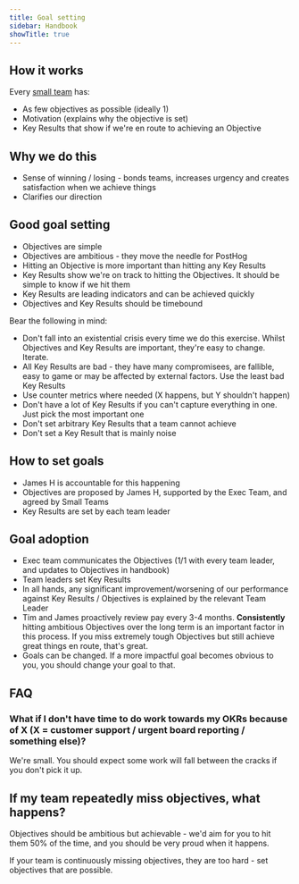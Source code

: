 ```yaml
---
title: Goal setting
sidebar: Handbook
showTitle: true
---
```


## How it works

Every [small team](../people/team-structure/why-small-teams) has:

- As few objectives as possible (ideally 1)
- Motivation (explains why the objective is set)
- Key Results that show if we're en route to achieving an Objective

## Why we do this

- Sense of winning / losing - bonds teams, increases urgency and creates satisfaction when we achieve things
- Clarifies our direction

## Good goal setting

- Objectives are simple
- Objectives are ambitious - they move the needle for PostHog
- Hitting an Objective is more important than hitting any Key Results
- Key Results show we're on track to hitting the Objectives. It should be simple to know if we hit them
- Key Results are leading indicators and can be achieved quickly
- Objectives and Key Results should be timebound

Bear the following in mind:

- Don't fall into an existential crisis every time we do this exercise. Whilst Objectives and Key Results are important, they're easy to change. Iterate.
- All Key Results are bad - they have many compromisees, are fallible, easy to game or may be affected by external factors. Use the least bad Key Results
- Use counter metrics where needed (X happens, but Y shouldn't happen)
- Don't have a lot of Key Results if you can't capture everything in one. Just pick the most important one
- Don't set arbitrary Key Results that a team cannot achieve
- Don't set a Key Result that is mainly noise

## How to set goals

- James H is accountable for this happening
- Objectives are proposed by James H, supported by the Exec Team, and agreed by Small Teams
- Key Results are set by each team leader

## Goal adoption

- Exec team communicates the Objectives (1/1 with every team leader, and updates to Objectives in handbook)
- Team leaders set Key Results
- In all hands, any significant improvement/worsening of our performance against Key Results / Objectives is explained by the relevant Team Leader
- Tim and James proactively review pay every 3-4 months. **Consistently** hitting ambitious Objectives over the long term is an important factor in this process. If you miss extremely tough Objectives but still achieve great things en route, that's great.
- Goals can be changed. If a more impactful goal becomes obvious to you, you should change your goal to that.

## FAQ

### What if I don't have time to do work towards my OKRs because of X (X = customer support / urgent board reporting / something else)?

We're small. You should expect some work will fall between the cracks if you don't pick it up.

## If my team repeatedly miss objectives, what happens?

Objectives should be ambitious but achievable - we'd aim for you to hit them 50% of the time, and you should be very proud when it happens.

If your team is continuously missing objectives, they are too hard - set objectives that are possible.